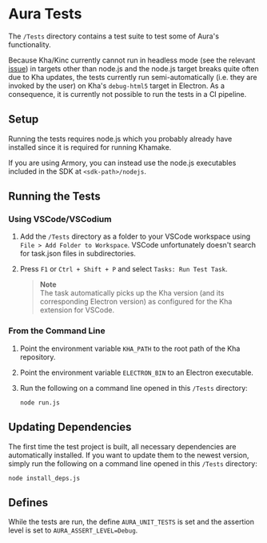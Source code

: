 # Aura Tests

The `/Tests` directory contains a test suite to test some of Aura's functionality.

Because Kha/Kinc currently cannot run in headless mode (see the relevant
[issue](https://github.com/Kode/Kinc/issues/564)) in targets other than node.js
and the node.js target breaks quite often due to Kha updates, the tests currently
run semi-automatically (i.e. they are invoked by the user) on Kha's `debug-html5`
target in Electron. As a consequence, it is currently not possible to run
the tests in a CI pipeline.

## Setup

Running the tests requires node.js which you probably already have installed
since it is required for running Khamake.

If you are using Armory, you can instead use the node.js executables included
in the SDK at `<sdk-path>/nodejs`.

## Running the Tests

### Using VSCode/VSCodium

1. Add the `/Tests` directory as a folder to your VSCode workspace
   using `File > Add Folder to Workspace`. VSCode unfortunately doesn't search
   for task.json files in subdirectories.

2. Press `F1` or `Ctrl + Shift + P` and select `Tasks: Run Test Task`.

   > **Note**<br>
   > The task automatically picks up the Kha version (and its corresponding
   > Electron version) as configured for the Kha extension for VSCode.

### From the Command Line

1. Point the environment variable `KHA_PATH` to the root path of the Kha repository.

2. Point the environment variable `ELECTRON_BIN` to an Electron executable.

3. Run the following on a command line opened in this `/Tests` directory:
   ```batch
   node run.js
   ```

## Updating Dependencies

The first time the test project is built, all necessary dependencies are
automatically installed. If you want to update them to the newest version,
simply run the following on a command line opened in this `/Tests` directory:
```batch
node install_deps.js
```

## Defines

While the tests are run, the define `AURA_UNIT_TESTS` is set and the assertion
level is set to `AURA_ASSERT_LEVEL=Debug`.
